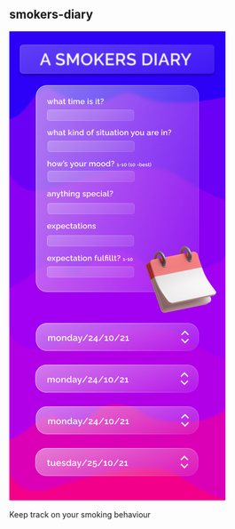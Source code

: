 ## smokers-diary

![iphone mock up](https://github.com/Pascale-Cheddar/smokers-diary/blob/main/a-smokers-diary.png?raw=true)


Keep track on your smoking behaviour
